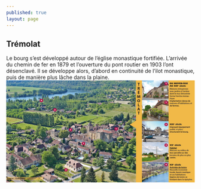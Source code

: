 ```yaml
---
published: true
layout: page
---
```


## Trémolat

Le bourg s’est développé autour de l’église monastique fortifiée. L’arrivée du chemin de fer en 1879 et l’ouverture du pont routier en 1903 l’ont désenclavé. Il se développe alors, d’abord en continuité de l’ilot monastique, puis de manière plus lâche dans la plaine.
![](/data/images/20/histoire/20_HISTOIRE_POPB2.jpg)
